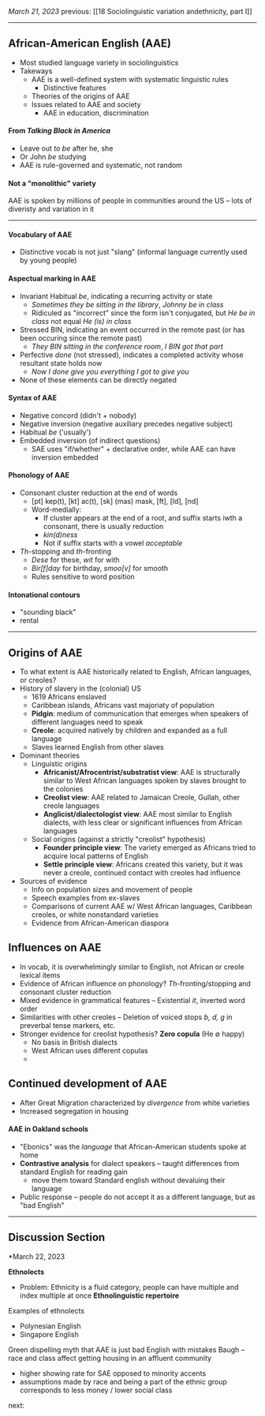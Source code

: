 *March 21, 2023*
previous: [[18 Sociolinguistic variation andethnicity, part I]]

---

## African-American English (AAE)
- Most studied language variety in sociolinguistics
- Takeways
	- AAE is a well-defined system with systematic linguistic rules
		- Distinctive features
	- Theories of the origins of AAE
	- Issues related to AAE and society
		- AAE in education, discrimination

#### From *Talking Black in America*
- Leave out *to be* after he, she
- Or John *be* studying
- AAE is rule-governed and systematic, not random

#### Not a "monolithic" variety
AAE is spoken by millions of people in communities around the US – lots of diveristy and variation in it

---

#### Vocabulary of AAE
- Distinctive vocab is not just "slang" (informal language currently used by young people)

#### Aspectual marking in AAE
- Invariant Habitual *be*, indicating a recurring activity or state
	- *Sometimes they be sitting in the library*, *Johnny be in class*
	- Ridiculed as "incorrect" since the form isn't conjugated, but *He be in class* not equal *He (is) in class*
- Stressed BIN, indicating an event occurred in the remote past (or has been occuring since the remote past)
	- *They BIN sitting in the conference room*, *I BIN got that part*
- Perfective *done* (not stressed), indicates a completed activity whose resultant state holds now
	- *Now I done give you everything I got to give you*
- None of these elements can be directly negated

#### Syntax of AAE
- Negative concord (didn't + nobody)
- Negative inversion (negative auxiliary precedes negative subject)
- Habitual *be* ('usually')
- Embedded inversion (of indirect questions)
	- SAE uses "if/whether" + declarative order, while AAE can have inversion embedded

#### Phonology of AAE
- Consonant cluster reduction at the end of words
	- [pt] kep(t), [kt] ac(t), [sk] (mas) mask, [ft], [ld], [nd]
	- Word-medially:
		- If cluster appears at the end of a root, and suffix starts iwth a consonant, there is usually reduction
		- *kin(d)ness*
		- Not if suffix starts with a vowel *acceptable*
- *Th*-stopping and *th*-fronting
	- *Dese* for these, *wit* for with
	- *Bir[f]day* for birthday, *smoo[v]* for smooth
	- Rules sensitive to word position

#### Intonational contours
- "sounding black"
- rental

---

## Origins of AAE
- To what extent is AAE historically related to English, African languages, or creoles?
- History of slavery in the (colonial) US
	- 1619 Africans enslaved
	- Caribbean islands, Africans vast majoriaty of population
	- **Pidgin**: medium of communication that emerges when speakers of different languages need to speak
	- **Creole**: acquired natively by children and expanded as a full language
	- Slaves learned English from other slaves
- Dominant theories
	- Linguistic origins
		- **Africanist/Afrocentrist/substratist view**: AAE is structurally similar to West African languages spoken by slaves brought to the colonies
		- **Creolist view**: AAE related to Jamaican Creole, Gullah, other creole languages
		- **Anglicist/dialectologist view**: AAE most similar to English dialects, with less clear or significant influences from African languages
	- Social origins (against a strictly "creolist" hypothesis)
		- **Founder principle view**: The variety emerged as Africans tried to acquire local patterns of English
		- **Settle principle view**: Africans created this variety, but it was never a creole, continued contact with creoles had influence
- Sources of evidence
	- Info on population sizes and movement of people
	- Speech examples from ex-slaves
	- Comparisons of current AAE w/ West African languages, Caribbean creoles, or white nonstandard varieties
	- Evidence from African-American diaspora

## Influences on AAE
- In vocab, it is overwhelmingly similar to English, not African or creole lexical items
- Evidence of African influence on phonology? *Th*-fronting/stopping and consonant cluster reduction
- Mixed evidence in grammatical features – Existential *it*, inverted word order
- Similarities with other creoles – Deletion of voiced stops *b, d, g* in preverbal tense markers, etc.
- Stronger evidence for creolist hypothesis? **Zero copula** (He ∅ happy)
	- No basis in British dialects
	- West African uses different copulas
	- 

## Continued development of AAE
- After Great Migration characterized by *divergence* from white varieties
- Increased segregation in housing
#### AAE in Oakland schools
- "Ebonics" was the *language* that African-American students spoke at home
- **Contrastive analysis** for dialect speakers – taught differences from standard English for reading gain
	- move them toward Standard english without devaluing their language
- Public response – people do not accept it as a different language, but as "bad English"


---

## Discussion Section
*March 22, 2023

**Ethnolects**
- Problem: Ethnicity is a fluid category, people can have multiple and index multiple at once
**Ethnolinguistic repertoire**

Examples of ethnolects
- Polynesian English
- Singapore English

Green dispelling myth that AAE is just bad English with mistakes
Baugh – race and class affect getting housing in an affluent community
- higher showing rate for SAE opposed to minority accents
- assumptions made by race and being a part of the ethnic group corresponds to less money / lower social class





next:
